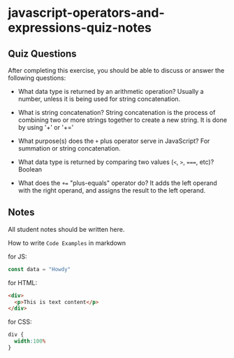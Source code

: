 # javascript-operators-and-expressions-quiz-notes

## Quiz Questions

After completing this exercise, you should be able to discuss or answer the following questions:

- What data type is returned by an arithmetic operation?
Usually a number, unless it is being used for string concatenation.

- What is string concatenation?
String concatenation is the process of combining two or more strings together to create a new string. It is done by using '+' or '+='

- What purpose(s) does the `+` plus operator serve in JavaScript?
For summation or string concatenation.

- What data type is returned by comparing two values (`<`, `>`, `===`, etc)?
Boolean

- What does the `+=` "plus-equals" operator do?
It adds the left operand with the right operand, and assigns the result to the left operand. 


## Notes

All student notes should be written here.


How to write `Code Examples` in markdown

for JS:
```javascript
const data = "Howdy"
```

for HTML:
```html
<div>
  <p>This is text content</p>
</div>
```

for CSS:
```css
div {
  width:100%
}
```
